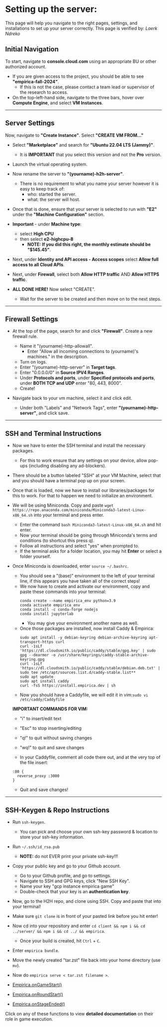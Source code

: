 # <span class="h1style">Setting up the server:</span>
This page will help you navigate to the right pages, settings, and installations to set up your server correctly. This page is verified by: *Laerk Ndreko*

## <span class="h2style">Initial Navigation</span>
To start, navigate to **console.cloud.com** using an appropriate BU or other authorized account.
- If you are given access to the project, you should be able to see **"empirica-fall-2024"**.
  - If this is not the case, please contact a team lead or supervisor of the research to access.
- On the top-left-hand side, navigate to the three bars, hover over **Compute Engine**, and select **VM Instances**.

---

## <span class="h2style">Server Settings</span>
Now, navigate to **"Create Instance"**. Select **"CREATE VM FROM..."**
- Select **"Marketplace"** and search for **"Ubuntu 22.04 LTS (Jammy)"**.
  - It is **IMPORTANT** that you select this version and not the **Pro** version.
- Launch the virtual operating system.

- Now rename the server to **"(yourname)-h2h-server"**.
    - There is no requirement to what you name your server however it is easy to keep track of:
      - who: started the server.
      - what: the server will host.

- Once that is done, ensure that your server is selected to run with **"E2"** under the **"Machine Configuration"** section.
- **Important** - under **Machine type**:
  - select **High CPU**
  - then select **e2-highcpu-8**
    - **NOTE: If you did this right, the monthly estimate should be "$145.45"**.
 
- Next, under **Identity and API access - Access scopes** select **Allow full access to all Cloud APIs**.

- Next, under **Firewall**, select both **Allow HTTP traffic** AND **Allow HTTPS traffic**.

- **ALL DONE HERE!** Now select "CREATE".
  - Wait for the server to be created and then move on to the next steps.
---
## <span class="h2style">Firewall Settings</span>

- At the top of the page, search for and click **"Firewall"**. Create a new firewall rule.
  - Name it "(yourname)-http-allowall".
    - Enter "Allow all incoming connections to (yourname)'s machines." in the description.
  - Turn on logs.
  - Enter "(yourname)-http-server" in **Target tags**.
  - Enter "0.0.0.0/0" in **Source IPV4 Ranges**.
  - Under **Protocols and ports**, under **Specified protocols and ports**, under **BOTH TCP and UDP** enter "80, 443, 8000".
  - Create!
 
- Navigate back to your vm machine, select it and click edit.
  - Under both "Labels" and "Network Tags", enter **"(yourname)-http-server"**, and click save.

---
## <span class="h2style">SSH and Terminal Instructions</span>
- Now we have to enter the SSH terminal and install the necessary packages.
  - For this to work ensure that any settings on your device, allow pop-ups (including disabling any ad-blockers).

- There should be a button labeled "SSH" at your VM Machine, select that and you should have a terminal pop up on your screen.

- Once that is loaded, now we have to install our libraries/packages for this to work. For that to happen we need to initialize an environment.
- We will be using Miniconda. Copy and paste ```wget https://repo.anaconda.com/miniconda/Miniconda3-latest-Linux-x86_64.sh``` into your terminal and press enter.
  - Enter the command ```bash Miniconda3-latest-Linux-x86_64.sh``` and hit enter.
  - Now your terminal should be going through Miniconda's terms and conditions (to shortcut this press q).
  - Follow all instructions and select "yes" when prompted to.
  - If the terminal asks for a folder location, you may hit **Enter** or select a folder yourself.

- Once Miniconda is downloaded, enter ```source ~/.bashrc```.
  - You should see a "(base)" environment to the left of your terminal line, if this appears you have taken all of the correct steps!
  - We now have to create and activate our environment, copy and paste these commands into your terminal:
    ```
    conda create --name empirica_env python=3.9
    conda activate empirica_env
    conda install -c conda-forge nodejs
    conda install jupyterlab
    ```
    - You may give your environment another name as well.
  - Once those packages are installed, now install Caddy & Empirica:
    ```
    sudo apt install -y debian-keyring debian-archive-keyring apt-transport-https curl
    curl -1sLf 'https://dl.cloudsmith.io/public/caddy/stable/gpg.key' | sudo gpg --dearmor -o /usr/share/keyrings/caddy-stable-archive-keyring.gpg
    curl -1sLf 'https://dl.cloudsmith.io/public/caddy/stable/debian.deb.txt' | sudo tee /etc/apt/sources.list.d/caddy-stable.list**
    sudo apt update
    sudo apt install caddy
    curl -fsS https://install.empirica.dev | sh
    ```
  - Now you should have a Caddyfile, we will edit it in vim:```sudo vi /etc/caddy/Caddyfile```
  
  **IMPORTANT COMMANDS FOR VIM:**
    - "i" to insert/edit text
    - "Esc" to stop inserting/editing
    - "q!" to quit without saving changes
    - "wq!" to quit and save changes
 
  - In your Caddyfile, comment all code there out, and at the very top of the file insert:
  ```
  :80 { 
    reverse_proxy :3000 
  }
  ```
  - Quit and save changes!

---

## <span class="h2style">SSH-Keygen & Repo Instructions</span>
- Run ```ssh-keygen```.
  - You can pick and choose your own ssh-key password & location to store your ssh-key information.
- Run ```~/.ssh/id_rsa.pub```
  - **NOTE:** do not EVER print your private ssh-key!!!
- Copy your public key and go to your Github account.
  - Go to your Github profile, and go to settings.
  - Navigate to SSH and GPG keys, click "New SSH Key".
  - Name your key "gcp instance empirica game"
  - Double-check that your key is an **authentication key**.
 
- Now, go to the H2H repo, and clone using SSH. Copy and paste that into your terminal!
- Make sure ```git clone``` is in front of your pasted link before you hit enter!
- Now cd into your repository and enter ```cd client && npm i && cd ../server/ && npm i && cd ../ && empirica```.
  - Once your build is created, hit ```Ctrl``` + ```C```.
- Enter ```empirica bundle```.
- Move the newly created "tar.zst" file back into your home directory (use ```mv```).
- Now do ```empirica serve < tar.zst filename >```.

- [Empirica.onGameStart()](./onGameStart().md)
- [Empirica.onRoundStart()](./onRoundStart().md)
- [Empirica.onStageEnded()](./onStageEnded().md)

Click on any of these functions to view **detailed documentation** on their role in game execution.
